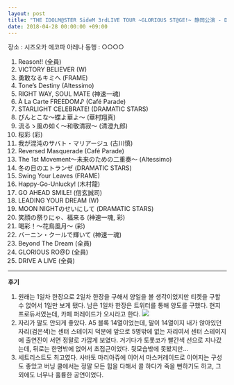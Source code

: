 ```yaml
---
layout: post
title: "THE IDOLM@STER SideM 3rdLIVE TOUR ~GLORIOUS ST@GE!~ 静岡公演 - DAY 1"
date: 2018-04-28 00:00:00 +09:00
---
```


장소 : 시즈오카 에코파 아레나
동행 : ○○○○

01. Reason!! (全員)
02. VICTORY BELIEVER (W)
03. 勇敢なるキミへ (FRAME)
04. Tone’s Destiny (Altessimo)
05. RIGHT WAY, SOUL MATE (神速一魂)
06. À La Carte FREEDOM♪ (Café Parade)
07. STARLIGHT CELEBRATE! (DRAMATIC STARS)
08. ぴんとこな～蝶よ華よ～ (華村翔真)
09. 流るゝ風の如く～和敬清寂～ (清澄九郎)
10. 桜彩 (彩)
11. 我が混沌のサバト・マリアージュ (古川慎)
12. Reversed Masquerade (Café Parade)
13. The 1st Movement～未来のための二重奏～ (Altessimo)
14. 冬の日のエトランゼ (DRAMATIC STARS)
15. Swing Your Leaves (FRAME)
16. Happy-Go-Unlucky! (木村龍)
17. GO AHEAD SMILE! (信玄誠司)
18. LEADING YOUR DREAM (W)
19. MOON NIGHTのせいにして (DRAMATIC STARS)
20. 笑顔の祭りにゃ、福来る (神速一魂, 彩)
21. 喝彩！～花鳥風月～ (彩)
22. バーニン・クールで輝いて (神速一魂)
23. Beyond The Dream (全員)
24. GLORIOUS RO@D (全員)
25. DRIVE A LIVE (全員)

---

**후기**

1. 원래는 1일차 한장으로 2일차 한장을 구해서 양일을 볼 생각이었지만 티켓을 구할 수 없어서 1일만 보게 됐다. 남은 1일차 한장은 트위터를 통해 양도를 구했다. 현지 프로듀서였는데, 카페 퍼레이드가 오시라고 한다.
![](https://upup.host/HxGWGay.png)
2. 자리가 말도 안되게 좋았다. A5 블록 14열이었는데, 말이 14열이지 내가 앉아있던 자리(검은색)는 센터 스테이지 덕분에 앞으로 5명밖에 없는 자리여서 센터 스테이지에 출연진이 서면 정말로 가깝게 보였다. 거기다가 토롯코가 빨간색 선으로 지나갔는데, 뒤로는 한명밖에 없어서 초접근이었다. 뒷모습밖에 못봤지만...
3. 세트리스트도 최고였다. 사바토 마리아쥬에 이어서 마스커레이드로 이어지는 구성도 좋았고 버닝 쿨에서는 정말 모든 힘을 다해서 콜 하다가 죽을 뻔하기도 하고, 그 외에도 너무나 훌륭한 공연이었다.
